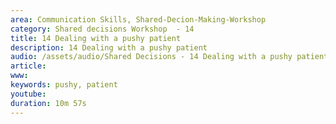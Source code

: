 ```yaml
---
area: Communication Skills, Shared-Decion-Making-Workshop
category: Shared decisions Workshop  - 14
title: 14 Dealing with a pushy patient
description: 14 Dealing with a pushy patient
audio: /assets/audio/Shared Decisions - 14 Dealing with a pushy patient. Dave Thompson - MQ.mp3
article: 
www: 
keywords: pushy, patient
youtube: 
duration: 10m 57s
--- 
```

